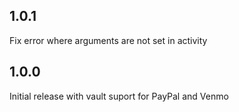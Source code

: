 ## 1.0.1

Fix error where arguments are not set in activity

## 1.0.0

Initial release with vault suport for PayPal and Venmo
